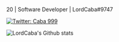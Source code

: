 20 | Software Developer | LordCaba#9747

[![Twitter: Caba 999](https://img.shields.io/twitter/follow/LordCaba?style=social)](https://twitter.com/Caba_999)

![LordCaba's Github stats](https://github-readme-stats.vercel.app/api?username=LordCaba&theme=highcontrast&show_icons=true&bg_color=1C1B25&title_color=6A97EA&icon_color=BA72CF&text_color=42BD9D&count_private=true)
